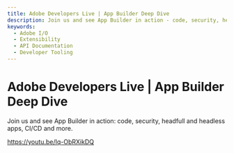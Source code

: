 ```yaml
---
title: Adobe Developers Live | App Builder Deep Dive
description: Join us and see App Builder in action - code, security, headfull and headless apps, CI/CD and more. 
keywords:
  - Adobe I/O
  - Extensibility
  - API Documentation
  - Developer Tooling  
---
```


# Adobe Developers Live | App Builder Deep Dive

Join us and see App Builder in action: code, security, headfull and headless apps, CI/CD and more.

<Media slots="video"/>

<https://youtu.be/Iq-ObRXikDQ>

